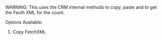 WARNING: This uses the CRM internal methods to copy, paste and to get the Fecth XML for the count.

Options Available:

1) Copy FetchXML

      
